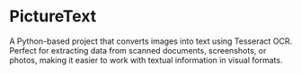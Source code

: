 # PictureText
 A Python-based project that converts images into text using Tesseract OCR. Perfect for extracting data from scanned documents, screenshots, or photos, making it easier to work with textual information in visual formats.
